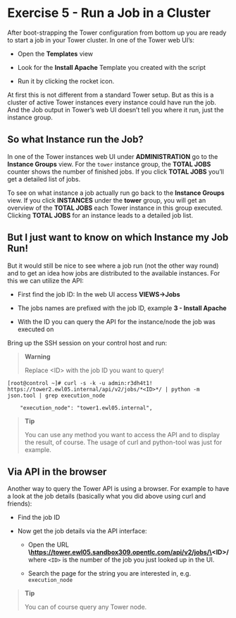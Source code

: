# Exercise 5 - Run a Job in a Cluster

After boot-strapping the Tower configuration from bottom up you are
ready to start a job in your Tower cluster. In one of the Tower web
UI’s:

  - Open the **Templates** view

  - Look for the **Install Apache** Template you created with the script

  - Run it by clicking the rocket icon.

At first this is not different from a standard Tower setup. But as this
is a cluster of active Tower instances every instance could have run the
job. And the Job output in Tower’s web UI doesn’t tell you where it run,
just the instance group.

## So what Instance run the Job?

In one of the Tower instances web UI under **ADMINISTRATION** go to the
**Instance Groups** view. For the `tower` instance group, the **TOTAL
JOBS** counter shows the number of finished jobs. If you click **TOTAL
JOBS** you’ll get a detailed list of jobs.

To see on what instance a job actually run go back to the **Instance
Groups** view. If you click **INSTANCES** under the **tower** group, you
will get an overview of the **TOTAL JOBS** each Tower instance in this
group executed. Clicking **TOTAL JOBS** for an instance leads to a
detailed job list.

## But I just want to know on which Instance my Job Run\!

But it would still be nice to see where a job run (not the other way
round) and to get an idea how jobs are distributed to the available
instances. For this we can utilize the API:

  - First find the job ID: In the web UI access **VIEWS→Jobs**

  - The jobs names are prefixed with the job ID, example **3 - Install
    Apache**

  - With the ID you can query the API for the instance/node the job was
    executed on

Bring up the SSH session on your control host and run:

> **Warning**
>
> Replace \<ID\> with the job ID you want to query\!

    [root@control ~]# curl -s -k -u admin:r3dh4t1! https://tower2.ewl05.internal/api/v2/jobs/*<ID>*/ | python -m json.tool | grep execution_node

        "execution_node": "tower1.ewl05.internal",

> **Tip**
>
> You can use any method you want to access the API and to display the
> result, of course. The usage of curl and python-tool was just for
> example.

## Via API in the browser

Another way to query the Tower API is using a browser. For example to
have a look at the job details (basically what you did above using curl
and friends):

  - Find the job ID

  - Now get the job details via the API interface:

      - Open the URL
        **\\https://tower.ewl05.sandbox309.opentlc.com/api/v2/jobs/\<ID\>/**
        where `<ID>` is the number of the job you just looked up in the
        UI.

      - Search the page for the string you are interested in, e.g.
        `execution_node`

> **Tip**
>
> You can of course query any Tower node.
